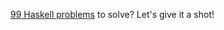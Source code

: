 

[99 Haskell problems](https://wiki.haskell.org/H-99:_Ninety-Nine_Haskell_Problems) to solve? Let's give it a shot!



